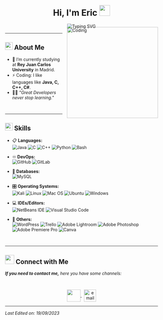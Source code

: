 <h1 align="center">
  Hi, I'm Eric <img src="https://media.giphy.com/media/hvRJCLFzcasrR4ia7z/giphy.gif" width="35">
</h1>

<div align="center">
  
![Typing SVG](https://readme-typing-svg.herokuapp.com?font=ROBOT&size=25&color=39FF14&background=000000&center=true&vCenter=true&width=490&lines=%3E+Welcome+to+my+GitHub+profile...!)

</div>

<!-- Imagen decorativa a la derecha -->
<img align="right" alt="Coding" src="https://cdn.dribbble.com/users/1162077/screenshots/3848914/programmer.gif" width="300" style="margin-top:-20px; margin-left:15px;">

---

## <img src="https://c.tenor.com/NCRHhqkXrJYAAAAi/programmers-go-internet.gif" width="25"> <b>About Me</b>


- 🔭 I’m currently studying at **Rey Juan Carlos University** in Madrid.  
- ⚡ Coding: I like languages like **Java, C, C++, C#**.  
- 💪🏼 *"Great Developers never stop learning."*

<br>

---

## <img src="https://media2.giphy.com/media/QssGEmpkyEOhBCb7e1/giphy.gif?cid=ecf05e47a0n3gi1bfqntqmob8g9aid1oyj2wr3ds3mg700bl&rid=giphy.gif" width="25"> <b>Skills</b>

<p align="center">

- 📋 **Languages:**  
  ![Java](https://img.shields.io/badge/java-FCC624?style=for-the-badge&logo=java&logoColor=black) ![C](https://img.shields.io/badge/-3670A0?style=for-the-badge&logo=c&logoColor=white) ![C++](https://img.shields.io/badge/c++-3670A0?style=for-the-badge&logo=c++&logoColor=blue) ![Python](https://img.shields.io/badge/python-3670A0?style=for-the-badge&logo=python&logoColor=ffdd54) ![Bash](https://img.shields.io/badge/shell_script-%23121011.svg?style=for-the-badge&logo=gnu-bash&logoColor=white)  

- ♾️ **DevOps:**  
  ![GitHub](https://img.shields.io/badge/github-%23121011.svg?style=for-the-badge&logo=github&logoColor=white) ![GitLab](https://img.shields.io/badge/gitlab-%23181717.svg?style=for-the-badge&logo=gitlab&logoColor=white)  

- 💾 **Databases:**  
  ![MySQL](https://img.shields.io/badge/mysql-%2300f.svg?style=for-the-badge&logo=mysql&logoColor=white)  

- 🎛️ **Operating Systems:**  
  ![Kali](https://img.shields.io/badge/Kali-268BEE?style=for-the-badge&logo=kalilinux&logoColor=white) ![Linux](https://img.shields.io/badge/Linux-FCC624?style=for-the-badge&logo=linux&logoColor=black) ![Mac OS](https://img.shields.io/badge/mac%20os-000000?style=for-the-badge&logo=macos&logoColor=F0F0F0) ![Ubuntu](https://img.shields.io/badge/Ubuntu-E95420?style=for-the-badge&logo=ubuntu&logoColor=white) ![Windows](https://img.shields.io/badge/Windows-0078D6?style=for-the-badge&logo=windows&logoColor=white)  

- 💻 **IDEs/Editors:**  
  ![NetBeans IDE](https://img.shields.io/badge/NetBeansIDE-1B6AC6.svg?style=for-the-badge&logo=apache-netbeans-ide&logoColor=white) ![Visual Studio Code](https://img.shields.io/badge/Visual%20Studio%20Code-0078d7.svg?style=for-the-badge&logo=visual-studio-code&logoColor=white)  

- 🥅 **Others:**  
  ![WordPress](https://img.shields.io/badge/WordPress-%23117AC9.svg?style=for-the-badge&logo=WordPress&logoColor=white) ![Trello](https://img.shields.io/badge/Trello-%23026AA7.svg?style=for-the-badge&logo=Trello&logoColor=white) ![Adobe Lightroom](https://img.shields.io/badge/Adobe%20Lightroom-31A8FF.svg?style=for-the-badge&logo=Adobe%20Lightroom&logoColor=white) ![Adobe Photoshop](https://img.shields.io/badge/adobe%20photoshop-%2331A8FF.svg?style=for-the-badge&logo=adobe%20photoshop&logoColor=white) ![Adobe Premiere Pro](https://img.shields.io/badge/Adobe%20Premiere%20Pro-9999FF.svg?style=for-the-badge&logo=Adobe%20Premiere%20Pro&logoColor=white) ![Canva](https://img.shields.io/badge/Canva-%2300C4CC.svg?style=for-the-badge&logo=Canva&logoColor=white)  

</p>

<br>

---

## <img src="https://media.giphy.com/media/LnQjpWaON8nhr21vNW/giphy.gif" width="30"> <b>Connect with Me</b>

<em><b>If you need to contact me,</b> here you have some channels:</em>  

<br>

<p align="center">
  <a href="https://www.linkedin.com/in/eric-mellado-acevedo-54386a166/" target="blank">
    <img align="center" src="https://i.pinimg.com/originals/de/b4/6f/deb46f02a59e3b3a2aa58fac16290d63.gif" height="40" width="45" />
  </a>
  &nbsp;
  <a href="mailto:mellado.acev.eric@gmail.com" target="blank">
    <img align="center" src="https://user-images.githubusercontent.com/86669668/171339003-ef5b5c96-eac8-478c-a9cc-318ca9477fce.gif" alt="email" width="40" />
  </a>      
</p>

---

_Last Edited on: 19/09/2023_
